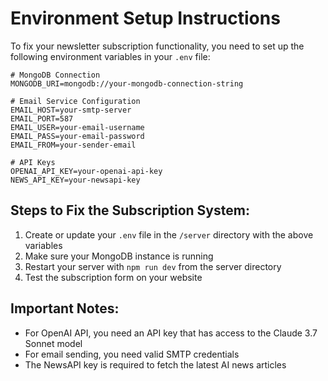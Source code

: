 # Environment Setup Instructions

To fix your newsletter subscription functionality, you need to set up the following environment variables in your `.env` file:

```
# MongoDB Connection
MONGODB_URI=mongodb://your-mongodb-connection-string

# Email Service Configuration
EMAIL_HOST=your-smtp-server
EMAIL_PORT=587
EMAIL_USER=your-email-username
EMAIL_PASS=your-email-password
EMAIL_FROM=your-sender-email

# API Keys
OPENAI_API_KEY=your-openai-api-key
NEWS_API_KEY=your-newsapi-key
```

## Steps to Fix the Subscription System:

1. Create or update your `.env` file in the `/server` directory with the above variables
2. Make sure your MongoDB instance is running
3. Restart your server with `npm run dev` from the server directory
4. Test the subscription form on your website

## Important Notes:

- For OpenAI API, you need an API key that has access to the Claude 3.7 Sonnet model
- For email sending, you need valid SMTP credentials
- The NewsAPI key is required to fetch the latest AI news articles
